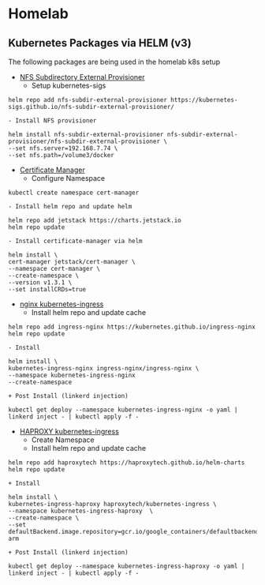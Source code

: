# Homelab

## Kubernetes Packages via HELM (v3)
The following packages are being used in the homelab k8s setup

- [NFS Subdirectory External Provisioner](https://github.com/kubernetes-sigs/nfs-subdir-external-provisioner)
    - Setup kubernetes-sigs
```
helm repo add nfs-subdir-external-provisioner https://kubernetes-sigs.github.io/nfs-subdir-external-provisioner/
```
    - Install NFS provisioner
```
helm install nfs-subdir-external-provisioner nfs-subdir-external-provisioner/nfs-subdir-external-provisioner \
--set nfs.server=192.168.7.74 \
--set nfs.path=/volume3/docker
```

- [Certificate Manager](https://cert-manager.io/)
    - Configure Namespace
```
kubectl create namespace cert-manager
```
    - Install helm repo and update helm
```
helm repo add jetstack https://charts.jetstack.io
helm repo update
```
    - Install certificate-manager via helm
```
helm install \
cert-manager jetstack/cert-manager \
--namespace cert-manager \
--create-namespace \
--version v1.3.1 \
--set installCRDs=true
```

- [nginx kubernetes-ingress]()
    - Install helm repo and update cache
```
helm repo add ingress-nginx https://kubernetes.github.io/ingress-nginx
helm repo update
```
    - Install 
```
helm install \
kubernetes-ingress-nginx ingress-nginx/ingress-nginx \
--namespace kubernetes-ingress-nginx
--create-namespace
```
    + Post Install (linkerd injection)
```
kubectl get deploy --namespace kubernetes-ingress-nginx -o yaml | linkerd inject - | kubectl apply -f -
```

- [HAPROXY kubernetes-ingress]()
    + Create Namespace
    + Install helm repo and update cache
```
helm repo add haproxytech https://haproxytech.github.io/helm-charts
helm repo update
```
    + Install 
```
helm install \
kubernetes-ingress-haproxy haproxytech/kubernetes-ingress \
--namespace kubernetes-ingress-haproxy  \
--create-namespace \
--set defaultBackend.image.repository=gcr.io/google_containers/defaultbackend-arm
```
    + Post Install (linkerd injection)
```
kubectl get deploy --namespace kubernetes-ingress-haproxy -o yaml | linkerd inject - | kubectl apply -f -
```
    